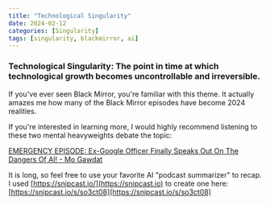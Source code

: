 ```yaml
---
title: "Technological Singularity"
date: 2024-02-12 
categories: [Singularity]
tags: [singularity, blackmirror, ai]
---
```


<h3><b>Technological Singularity:</b> The point in time at which technological growth becomes uncontrollable and irreversible.</h3>
 
If you've ever seen Black Mirror, you're familiar with this theme. It actually amazes me how many of the Black Mirror episodes have become 2024 realities.
 
If you're interested in learning more, I would highly recommend listening to these two mental heavyweights debate the topic:

[EMERGENCY EPISODE: Ex-Google Officer Finally Speaks Out On The Dangers Of AI! - Mo Gawdat](https://podcasts.apple.com/gb/podcast/emergency-episode-ex-google-officer-finally-speaks/id1291423644?i=1000615239948)

It is long, so feel free to use your favorite AI "podcast summarizer" to recap. I used [https://snipcast.io/](https://snipcast.io) to create one here: [https://snipcast.io/s/so3ct08](https://snipcast.io/s/so3ct08)